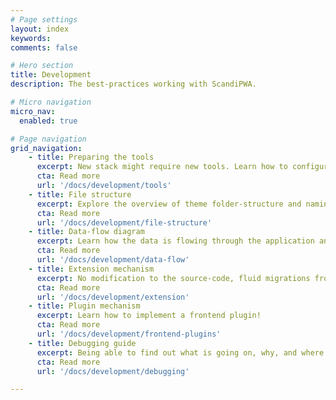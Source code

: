 ```yaml
---
# Page settings
layout: index
keywords:
comments: false

# Hero section
title: Development
description: The best-practices working with ScandiPWA.

# Micro navigation
micro_nav:
  enabled: true

# Page navigation
grid_navigation:
    - title: Preparing the tools
      excerpt: New stack might require new tools. Learn how to configure them!
      cta: Read more
      url: '/docs/development/tools'
    - title: File structure
      excerpt: Explore the overview of theme folder-structure and naming conventions.
      cta: Read more
      url: '/docs/development/file-structure'
    - title: Data-flow diagram
      excerpt: Learn how the data is flowing through the application and who is responsible for what task.
      cta: Read more
      url: '/docs/development/data-flow'
    - title: Extension mechanism
      excerpt: No modification to the source-code, fluid migrations from version to version.
      cta: Read more
      url: '/docs/development/extension'
    - title: Plugin mechanism
      excerpt: Learn how to implement a frontend plugin!
      cta: Read more
      url: '/docs/development/frontend-plugins'
    - title: Debugging guide
      excerpt: Being able to find out what is going on, why, and where is crucial for an effective project delivery.
      cta: Read more
      url: '/docs/development/debugging'

---
```

